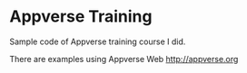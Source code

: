 # Appverse Training

Sample code of Appverse training course I did.

There are examples using Appverse Web http://appverse.org
